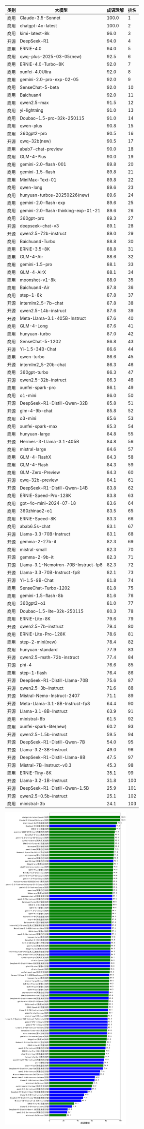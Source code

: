 
| 类别 | 大模型                         | 成语理解 | 排名 |
|-----|------------------------------|---------|----|
|商用|Claude-3.5-Sonnet|100.0|1|
|商用|chatgpt-4o-latest|100.0|2|
|商用|kimi-latest-8k|96.0|3|
|开源|DeepSeek-R1|94.0|4|
|商用|ERNIE-4.0|94.0|5|
|商用|qwq-plus-2025-03-05(new)|92.5|6|
|商用|ERNIE-4.0-Turbo-8K|92.0|7|
|商用|xunfei-4.0Ultra|92.0|8|
|商用|gemini-2.0-pro-exp-02-05|92.0|9|
|商用|SenseChat-5-beta|92.0|10|
|商用|Baichuan4|92.0|11|
|商用|qwen2.5-max|91.5|12|
|商用|yi-lightning|91.0|13|
|商用|Doubao-1.5-pro-32k-250115|91.0|14|
|商用|qwen-plus|90.8|15|
|商用|360gpt2-pro|90.5|16|
|开源|qwq-32b(new)|90.5|17|
|商用|abab7-chat-preview|90.0|18|
|商用|GLM-4-Plus|90.0|19|
|商用|gemini-2.0-flash-001|89.8|20|
|商用|gemini-1.5-flash|89.8|21|
|商用|MiniMax-Text-01|89.8|22|
|商用|qwen-long|89.6|23|
|商用|hunyuan-turbos-20250226(new)|89.6|24|
|商用|gemini-2.0-flash-exp|89.6|25|
|商用|gemini-2.0-flash-thinking-exp-01-21|89.6|26|
|商用|360gpt-pro|89.3|27|
|开源|deepseek-chat-v3|89.1|28|
|开源|qwen2.5-72b-instruct|89.0|29|
|商用|Baichuan4-Turbo|88.8|30|
|商用|ERNIE-3.5-8K|88.8|31|
|商用|GLM-4-Air|88.6|32|
|商用|gemini-1.5-pro|88.1|33|
|商用|GLM-4-AirX|88.1|34|
|商用|moonshot-v1-8k|88.0|35|
|商用|Baichuan4-Air|87.8|36|
|商用|step-1-8k|87.8|37|
|开源|internlm2_5-7b-chat|87.8|38|
|开源|qwen2.5-14b-instruct|87.6|39|
|开源|Meta-Llama-3.1-405B-Instruct|87.6|40|
|商用|GLM-4-Long|87.6|41|
|商用|hunyuan-turbo|87.0|42|
|商用|SenseChat-5-1202|86.8|43|
|开源|Yi-1.5-34B-Chat|86.6|44|
|商用|qwen-turbo|86.6|45|
|开源|internlm2_5-20b-chat|86.3|46|
|商用|360gpt-turbo|86.3|47|
|开源|qwen2.5-32b-instruct|86.3|48|
|商用|xunfei-spark-pro|86.1|49|
|商用|o1-mini|86.0|50|
|开源|DeepSeek-R1-Distill-Qwen-32B|85.8|51|
|开源|glm-4-9b-chat|85.8|52|
|商用|o3-mini|85.6|53|
|商用|xunfei-spark-max|85.3|54|
|商用|hunyuan-large|84.8|55|
|开源|Hermes-3-Llama-3.1-405B|84.8|56|
|商用|mistral-large|84.6|57|
|商用|GLM-4-FlashX|84.3|58|
|商用|GLM-4-Flash|84.3|59|
|商用|GLM-Zero-Preview|84.3|60|
|开源|qwq-32b-preview|84.1|61|
|开源|DeepSeek-R1-Distill-Qwen-14B|83.8|62|
|商用|ERNIE-Speed-Pro-128K|83.8|63|
|商用|gpt-4o-mini-2024-07-18|83.6|64|
|商用|360zhinao2-o1|83.5|65|
|商用|ERNIE-Speed-8K|83.3|66|
|商用|abab6.5s-chat|83.1|67|
|开源|Llama-3.3-70B-Instruct|83.1|68|
|开源|gemma-2-27b-it|82.3|69|
|商用|mistral-small|82.3|70|
|开源|gemma-2-9b-it|82.3|71|
|开源|Llama-3.1-Nemotron-70B-Instruct-fp8|82.3|72|
|开源|Llama-3.3-70B-Instruct-fp8|82.1|73|
|开源|Yi-1.5-9B-Chat|81.8|74|
|商用|SenseChat-Turbo-1202|81.8|75|
|商用|gemini-1.5-flash-8b|81.6|76|
|商用|360gpt2-o1|81.0|77|
|商用|Doubao-1.5-lite-32k-250115|80.3|78|
|商用|ERNIE-Lite-8K|79.6|79|
|开源|qwen2.5-7b-instruct|79.4|80|
|商用|ERNIE-Lite-Pro-128K|78.6|81|
|商用|step-2-mini(new)|78.4|82|
|商用|hunyuan-standard|77.9|83|
|开源|qwen2.5-math-72b-instruct|77.4|84|
|开源|phi-4|76.6|85|
|商用|step-1-flash|76.4|86|
|开源|DeepSeek-R1-Distill-Llama-70B|75.6|87|
|开源|qwen2.5-3b-instruct|71.6|88|
|开源|Mistral-Nemo-Instruct-2407|71.1|89|
|开源|Meta-Llama-3.1-8B-Instruct-fp8|64.4|90|
|开源|Llama-3.1-8B-Instruct|63.9|91|
|商用|ministral-8b|61.5|92|
|商用|xunfei-spark-lite(new)|60.2|93|
|开源|qwen2.5-1.5b-instruct|59.5|94|
|开源|DeepSeek-R1-Distill-Qwen-7B|54.0|95|
|开源|Llama-3.2-3B-Instruct|49.0|96|
|开源|DeepSeek-R1-Distill-Llama-8B|47.5|97|
|开源|Mistral-7B-Instruct-v0.3|45.3|98|
|商用|ERNIE-Tiny-8K|35.1|99|
|开源|Llama-3.2-1B-Instruct|31.8|100|
|开源|DeepSeek-R1-Distill-Qwen-1.5B|25.9|101|
|开源|qwen2.5-0.5b-instruct|25.1|102|
|商用|ministral-3b|24.1|103|


![lin](../pic/成语理解.png)
